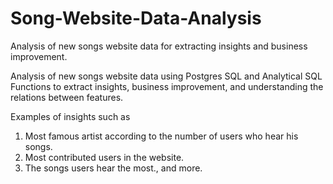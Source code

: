 # Song-Website-Data-Analysis
Analysis of new songs website data for extracting insights and business improvement.

Analysis of new songs website data using Postgres SQL and Analytical SQL Functions to extract insights, business improvement, and understanding the relations between features.

Examples of insights such as
1) Most famous artist according to the number of users who hear his songs.
2) Most contributed users in the website.
3) The songs users hear the most., and more.
